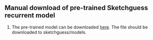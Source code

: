 ## Manual download of pre-trained Sketchguess recurrent model

1. The pre-trained model can be downloaded [here](https://drive.google.com/file/d/1kwDeK7qNzjxpCTAiCoKdPCCp7g-ntg9n/view?usp=sharing). The    file should be downloaded to sketchguess/models.

